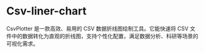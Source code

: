 # Csv-liner-chart
CsvPlotter 是一款高效、易用的 CSV 数据折线图绘制工具。它能快速将 CSV 文件中的数据转化为直观的折线图，支持个性化配置，满足数据分析、科研等场景的可视化需求。
